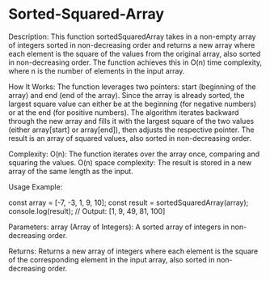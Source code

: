 # Sorted-Squared-Array

Description:
This function sortedSquaredArray takes in a non-empty array of integers sorted in non-decreasing order and returns a new array where each element is the square of the values from the original array, also sorted in non-decreasing order. The function achieves this in O(n) time complexity, where n is the number of elements in the input array.

How It Works:
The function leverages two pointers: start (beginning of the array) and end (end of the array).
Since the array is already sorted, the largest square value can either be at the beginning (for negative numbers) or at the end (for positive numbers).
The algorithm iterates backward through the new array and fills it with the largest square of the two values (either array[start] or array[end]), then adjusts the respective pointer.
The result is an array of squared values, also sorted in non-decreasing order.

Complexity:
O(n): The function iterates over the array once, comparing and squaring the values.
O(n) space complexity: The result is stored in a new array of the same length as the input.

Usage Example:
 
  const array = [-7, -3, 1, 9, 10];
  const result = sortedSquaredArray(array);
  console.log(result); // Output: [1, 9, 49, 81, 100]

Parameters:
array (Array of Integers): A sorted array of integers in non-decreasing order.

Returns:
Returns a new array of integers where each element is the square of the corresponding element in the input array, also sorted in non-decreasing order.

